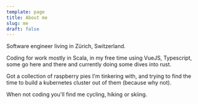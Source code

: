 ```yaml
---
template: page
title: About me
slug: me
draft: false
---
```

Software engineer living in Zürich, Switzerland.

Coding for work mostly in Scala, in my free time using VueJS, Typescript, some go here and there and currently doing some dives into rust.

Got a collection of raspberry pies I'm tinkering with, and trying to find the time to build a kubernetes cluster out of them (because why not). 

When not coding you'll find me cycling, hiking or skiing.
